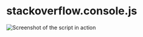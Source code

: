 # stackoverflow.console.js

![Screenshot of the script in action](https://github.com/Peacegrove/stackoverflow.console.js/blob/master/preview.png)
